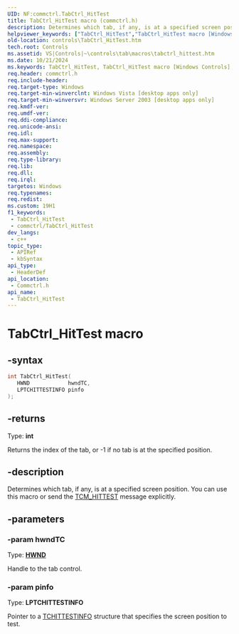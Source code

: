 ```yaml
---
UID: NF:commctrl.TabCtrl_HitTest
title: TabCtrl_HitTest macro (commctrl.h)
description: Determines which tab, if any, is at a specified screen position. You can use this macro or send the TCM_HITTEST message explicitly.
helpviewer_keywords: ["TabCtrl_HitTest","TabCtrl_HitTest macro [Windows Controls]","_win32_TabCtrl_HitTest","_win32_TabCtrl_HitTest_cpp","commctrl/TabCtrl_HitTest","controls.TabCtrl_HitTest","controls._win32_TabCtrl_HitTest"]
old-location: controls\TabCtrl_HitTest.htm
tech.root: Controls
ms.assetid: VS|Controls|~\controls\tab\macros\tabctrl_hittest.htm
ms.date: 10/21/2024
ms.keywords: TabCtrl_HitTest, TabCtrl_HitTest macro [Windows Controls], _win32_TabCtrl_HitTest, _win32_TabCtrl_HitTest_cpp, commctrl/TabCtrl_HitTest, controls.TabCtrl_HitTest, controls._win32_TabCtrl_HitTest
req.header: commctrl.h
req.include-header: 
req.target-type: Windows
req.target-min-winverclnt: Windows Vista [desktop apps only]
req.target-min-winversvr: Windows Server 2003 [desktop apps only]
req.kmdf-ver: 
req.umdf-ver: 
req.ddi-compliance: 
req.unicode-ansi: 
req.idl: 
req.max-support: 
req.namespace: 
req.assembly: 
req.type-library: 
req.lib: 
req.dll: 
req.irql: 
targetos: Windows
req.typenames: 
req.redist: 
ms.custom: 19H1
f1_keywords:
 - TabCtrl_HitTest
 - commctrl/TabCtrl_HitTest
dev_langs:
 - c++
topic_type:
 - APIRef
 - kbSyntax
api_type:
 - HeaderDef
api_location:
 - Commctrl.h
api_name:
 - TabCtrl_HitTest
---
```


# TabCtrl_HitTest macro

## -syntax

```cpp
int TabCtrl_HitTest(
   HWND            hwndTC,
   LPTCHITTESTINFO pinfo
);
```

## -returns

Type: **int**

Returns the index of the tab, or -1 if no tab is at the specified position.


## -description

Determines which tab, if any, is at a specified screen position. You can use this macro or send the <a href="/windows/desktop/Controls/tcm-hittest">TCM_HITTEST</a> message explicitly.

## -parameters

### -param hwndTC

Type: <b><a href="/windows/desktop/WinProg/windows-data-types">HWND</a></b>

Handle to the tab control.

### -param pinfo

Type: <b>LPTCHITTESTINFO</b>

Pointer to a <a href="/windows/desktop/api/commctrl/ns-commctrl-tchittestinfo">TCHITTESTINFO</a> structure that specifies the screen position to test.
